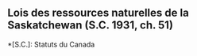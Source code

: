 ## Lois des ressources naturelles de la Saskatchewan (S.C. 1931, ch. 51)
  *[S.C.]: Statuts du Canada
